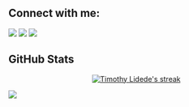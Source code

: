 ## Connect with me:
<p align="left">

<a href = "https://www.linkedin.com/in/timothylidede/"><img src="https://img.icons8.com/fluent/48/000000/linkedin.png"/></a>
<a href = "https://twitter.com/timothylidede"><img src="https://img.icons8.com/fluent/48/000000/twitter.png"/></a>
<a href = "https://www.instagram.com/liidede/"><img src="https://img.icons8.com/fluent/48/000000/instagram-new.png"/></a>
</p>

## GitHub Stats
<p align="center">
    <a href="https://github.com/timothylidede/github-readme-streak-stats">
        <img title="🔥 Get streak stats for your profile at git.io/streak-stats" alt="Timothy Lidede's streak" src="https://github-readme-streak-stats.herokuapp.com/?user=timothylidede&theme=black-ice&hide_border=false&stroke=0000&background=1c041c"/>
    </a>
</p>

<a href="https://github.com/Meghna-DAS/github-profile-views-counter">
    <img src="https://komarev.com/ghpvc/?username=timothylidede">
</a>
